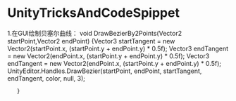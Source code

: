 # UnityTricksAndCodeSpippet

1.在GUI绘制贝塞尔曲线：
 void DrawBezierBy2Points(Vector2 startPoint,Vector2 endPoint)
    {Vector3 startTangent = new Vector2(startPoint.x, (startPoint.y + endPoint.y) * 0.5f);
       Vector3 endTangent = new Vector2(endPoint.x, (startPoint.y + endPoint.y) * 0.5f);
        Vector3 endTangent = new Vector2(endPoint.x, (startPoint.y + endPoint.y) * 0.5f);
       UnityEditor.Handles.DrawBezier(startPoint, endPoint, startTangent, endTangent, color, null, 3);
       
       }
